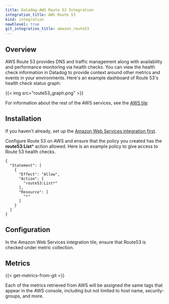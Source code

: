```yaml
---
title: Datadog-AWS Route 53 Integration
integration_title: AWS Route 53
kind: integration
newhlevel: true
git_integration_title: amazon_route53
---
```


## Overview

AWS Route 53 provides DNS and traffic management along with availability and performance monitoring via health checks. You can view the health check information in Datadog to provide context around other metrics and events in your environments. Here's an example dashboard of Route 53's health check status graph:

{{< img src="route53_graph.png" >}}

For information about the rest of the AWS services, see the [AWS tile][1]

## Installation

If you haven't already, set up the [Amazon Web Services integration first](/integrations/aws).

Configure Route 53 on AWS and ensure that the policy you created has the **route53:List*** action allowed. Here is an example policy to give access to Route 53 health checks.

    {
      "Statement": [
        {
          "Effect": "Allow",
          "Action": [
            "route53:List*"
          ],
          "Resource": [
            "*"
          ]
        }
      ]
    }



## Configuration

In the Amazon Web Services integration tile, ensure that Route53 is checked under metric collection.

## Metrics

{{< get-metrics-from-git >}}

Each of the metrics retrieved from AWS will be assigned the same tags that appear in the AWS console, including but not limited to host name, security-groups, and more.

[1]: /integrations/aws
